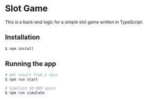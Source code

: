 # Slot Game

This is a back-end logic for a simple slot game written in TypeScript.

## Installation

```bash
$ npm install
```

## Running the app

```bash
# Get result from 1 spin
$ npm run start

# Simulate 10 000 spins
$ npm run simulate
```

